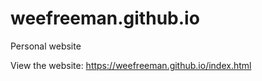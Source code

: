 # weefreeman.github.io

Personal website

View the website: https://weefreeman.github.io/index.html
